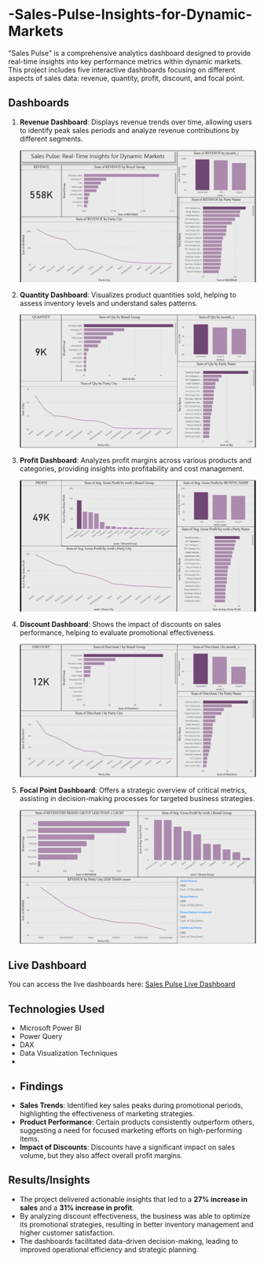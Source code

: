 # -Sales-Pulse-Insights-for-Dynamic-Markets
"Sales Pulse" is a comprehensive analytics dashboard designed to provide real-time insights into key performance metrics within dynamic markets. This project includes five interactive dashboards focusing on different aspects of sales data: revenue, quantity, profit, discount, and focal point.

## Dashboards
1. **Revenue Dashboard**: Displays revenue trends over time, allowing users to identify peak sales periods and analyze revenue contributions by different segments.

    ![Revenue](https://github.com/mayureshmakawar/-Sales-Pulse-Insights-for-Dynamic-Markets/blob/main/Screenshot%202024-11-01%20234851.png)
   
3. **Quantity Dashboard**: Visualizes product quantities sold, helping to assess inventory levels and understand sales patterns.

    ![Quantity](https://github.com/mayureshmakawar/-Sales-Pulse-Insights-for-Dynamic-Markets/blob/main/Screenshot%202024-11-01%20234908.png)

5. **Profit Dashboard**: Analyzes profit margins across various products and categories, providing insights into profitability and cost management.

   ![Profit](https://github.com/mayureshmakawar/-Sales-Pulse-Insights-for-Dynamic-Markets/blob/main/Screenshot%202024-11-01%20234929.png)
   
7. **Discount Dashboard**: Shows the impact of discounts on sales performance, helping to evaluate promotional effectiveness.

    ![Discount](https://github.com/mayureshmakawar/-Sales-Pulse-Insights-for-Dynamic-Markets/blob/main/Screenshot%202024-11-01%20234951.png)
   
9. **Focal Point Dashboard**: Offers a strategic overview of critical metrics, assisting in decision-making processes for targeted business strategies.

    ![Focal Point](https://github.com/mayureshmakawar/-Sales-Pulse-Insights-for-Dynamic-Markets/blob/main/Screenshot%202024-11-01%20235008.png)

## Live Dashboard
You can access the live dashboards here: [Sales Pulse Live Dashboard](https://app.powerbi.com/view?r=eyJrIjoiNGJkNmUwMWEtYmIwYS00NDFmLWFmZGItOGJiNGQ4ODZmOTI1IiwidCI6ImQxMWFkOTIzLWQ0ZjctNGQyNC1iZWRiLTE0MzFjNjA5NDk2NyJ9)

## Technologies Used
- Microsoft Power BI
- Power Query
- DAX
- Data Visualization Techniques
-
- ## Findings
- **Sales Trends**: Identified key sales peaks during promotional periods, highlighting the effectiveness of marketing strategies.
- **Product Performance**: Certain products consistently outperform others, suggesting a need for focused marketing efforts on high-performing items.
- **Impact of Discounts**: Discounts have a significant impact on sales volume, but they also affect overall profit margins.

## Results/Insights
- The project delivered actionable insights that led to a **27% increase in sales** and a **31% increase in profit**.
- By analyzing discount effectiveness, the business was able to optimize its promotional strategies, resulting in better inventory management and higher customer satisfaction.
- The dashboards facilitated data-driven decision-making, leading to improved operational efficiency and strategic planning.





